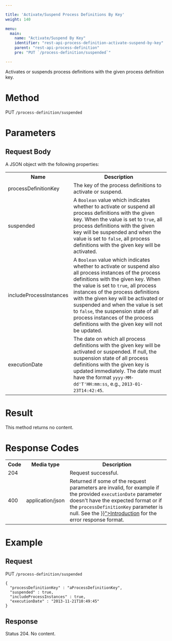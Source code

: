 ```yaml
---

title: 'Activate/Suspend Process Definitions By Key'
weight: 140

menu:
  main:
    name: "Activate/Suspend By Key"
    identifier: "rest-api-process-definition-activate-suspend-by-key"
    parent: "rest-api-process-definition"
    pre: "PUT `/process-definition/suspended`"

---
```



Activates or suspends process definitions with the given process definition key.

# Method

PUT `/process-definition/suspended`

# Parameters

## Request Body

A JSON object with the following properties:

<table class="table table-striped">
  <tr>
    <th>Name</th>
    <th>Description</th>
  </tr>
  <tr>
    <td>processDefinitionKey</td>
    <td>The key of the process definitions to activate or suspend.</td>
  </tr>  
  <tr>
    <td>suspended</td>
    <td>A <code>Boolean</code> value which indicates whether to activate or suspend all process definitions with the given key. When the value is set to <code>true</code>, all process definitions with the given key will be suspended and when the value is set to <code>false</code>, all process definitions with the given key will be activated.</td>
  </tr>
  <tr>
    <td>includeProcessInstances</td>
    <td>A <code>Boolean</code> value which indicates whether to activate or suspend also all process instances of the process definitions with the given key. When the value is set to <code>true</code>, all process instances of the process definitions with the given key will be activated or suspended and when the value is set to <code>false</code>, the suspension state of all process instances of the process definitions with the given key will not be updated.</td>
  </tr>
  <tr>
    <td>executionDate</td>
    <td>The date on which all process definitions with the given key will be activated or suspended. If null, the suspension state of all process definitions with the given key is updated immediately. The date must have the format <code>yyyy-MM-dd'T'HH:mm:ss</code>, e.g., <code>2013-01-23T14:42:45</code>.</td>
  </tr>  
</table>


# Result

This method returns no content.

  
# Response Codes

<table class="table table-striped">
  <tr>
    <th>Code</th>
    <th>Media type</th>
    <th>Description</th>
  </tr>
  <tr>
    <td>204</td>
    <td></td>
    <td>Request successful.</td>
  </tr>
  <tr>
    <td>400</td>
    <td>application/json</td>
    <td>Returned if some of the request parameters are invalid, for example if the provided <code>executionDate</code> parameter doesn't have the expected format or if the <code>processDefinitionKey</code> parameter is null. See the <a href="{{< relref "reference/rest/overview/index.md#error-handling" >}}">Introduction</a> for the error response format.</td>
  </tr>
</table>

  
# Example

## Request

PUT `/process-definition/suspended`
  
    {
      "processDefinitionKey" : "aProcessDefinitionKey",
      "suspended" : true,
      "includeProcessInstances" : true,
      "executionDate" : "2013-11-21T10:49:45"
    }
     
## Response
    
Status 204. No content.
